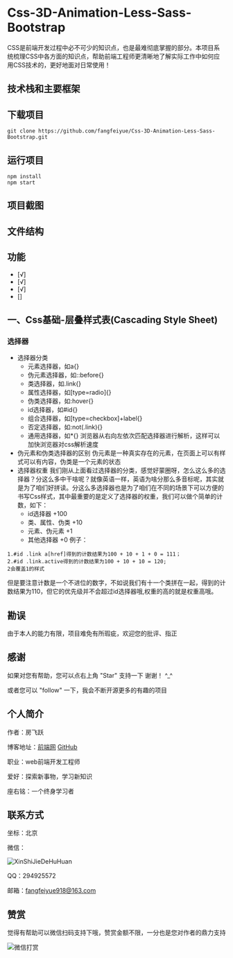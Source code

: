 # Css-3D-Animation-Less-Sass-Bootstrap
CSS是前端开发过程中必不可少的知识点，也是最难彻底掌握的部分。本项目系统梳理CSS中各方面的知识点，帮助前端工程师更清晰地了解实际工作中如何应用CSS技术的，更好地面对日常使用！

## 技术栈和主要框架

## 下载项目
```
git clone https://github.com/fangfeiyue/Css-3D-Animation-Less-Sass-Bootstrap.git
```
## 运行项目
```
npm install
npm start
```
## 项目截图
## 文件结构
## 功能
- [√]
- [√]
- [√]
- [] 
## 一、Css基础-层叠样式表(Cascading Style Sheet)
### 选择器
- 选择器分类
    - 元素选择器，如a{}
    - 伪元素选择器，如::before{}
    - 类选择器，如.link{}
    - 属性选择器，如[type=radio]{}
    - 伪类选择器，如:hover{}
    - id选择器，如#id{}
    - 组合选择器，如[type=checkbox]+label{}
    - 否定选择器，如:not(.link){}
    - 通用选择器，如*{}
浏览器从右向左依次匹配选择器进行解析，这样可以加快浏览器对css解析速度
- 伪元素和伪类选择器的区别
伪元素是一种真实存在的元素，在页面上可以有样式可以有内容，伪类是一个元素的状态
- 选择器权重
我们刚从上面看过选择器的分类，感觉好蒙圈呀，怎么这么多的选择器？分这么多中干啥呢？就像英语一样，英语为啥分那么多音标呢，其实就是为了咱们好拼读。分这么多选择器也是为了咱们在不同的场景下可以方便的书写Css样式，其中最重要的是定义了选择器的权重，我们可以做个简单的计数，如下：
    - id选择器 +100
    - 类、属性、伪类 +10
    - 元素、伪元素 +1
    - 其他选择器 +0
例子：
```
1.#id .link a[href]得到的计数结果为100 + 10 + 1 + 0 = 111；
2.#id .link.active得到的计数结果为100 + 10 + 10 = 120;
2会覆盖1的样式
```
但是要注意计数是一个不进位的数字，不如说我们有十一个类拼在一起，得到的计数结果为110，但它的优先级并不会超过id选择器哦,权重的高的就是权重高哦。
## 勘误
由于本人的能力有限，项目难免有所瑕疵，欢迎您的批评、指正
## 感谢
如果对您有帮助，您可以点右上角 "Star" 支持一下 谢谢！ ^_^

或者您可以 "follow" 一下，我会不断开源更多的有趣的项目
## 个人简介
作者：房飞跃

博客地址：[前端网](http://www.qdfuns.com/house/31986/note) [GitHub](https://github.com/fangfeiyue)

职业：web前端开发工程师

爱好：探索新事物，学习新知识

座右铭：一个终身学习者

## 联系方式
坐标：北京

微信：

![XinShiJieDeHuHuan](http://note.youdao.com/yws/public/resource/c2361265179a03449f6d52397fd50033/xmlnote/100D55934BB446839482D3EA0CDC3E8D/17820)

QQ：294925572

邮箱：fangfeiyue918@163.com
## 赞赏
觉得有帮助可以微信扫码支持下哦，赞赏金额不限，一分也是您对作者的鼎力支持

![微信打赏](http://note.youdao.com/yws/public/resource/c2361265179a03449f6d52397fd50033/xmlnote/D77744C8EC944CF6AA232272CBC5CF6D/17828)
